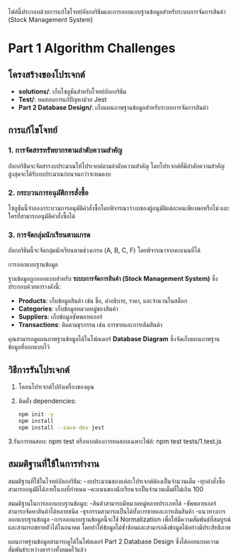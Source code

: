 ไฟล์นี้ประกอบด้วยการแก้ไขโจทย์อัลกอริธึมและการออกแบบฐานข้อมูลสำหรับระบบการจัดการสินค้า (Stock Management System)


# Part 1 Algorithm Challenges
## โครงสร้างของโปรเจกต์

- **solutions/**: เก็บโซลูชันสำหรับโจทย์อัลกอริธึม
- **Test/**: ทดสอบการแก้ปัญหาด้วย Jest
- **Part 2 Database Design/**: เก็บแผนภาพฐานข้อมูลสำหรับระบบการจัดการสินค้า

## การแก้ไขโจทย์

### 1. การจัดสรรทรัพยากรตามลำดับความสำคัญ
อัลกอริธึมจะจัดสรรงบประมาณให้โปรเจกต์ตามลำดับความสำคัญ โดยโปรเจกต์ที่มีลำดับความสำคัญสูงสุดจะได้รับงบประมาณก่อนจนกว่าจะหมดงบ

### 2. กระบวนการอนุมัติการสั่งซื้อ
โซลูชันนี้จำลองกระบวนการอนุมัติคำสั่งซื้อโดยพิจารณาว่างบของผู้อนุมัติแต่ละคนเพียงพอหรือไม่ และใครที่สามารถอนุมัติคำสั่งซื้อได้

### 3. การจัดกลุ่มนักเรียนตามเกรด
อัลกอริธึมนี้จะจัดกลุ่มนักเรียนตามช่วงเกรด (A, B, C, F) โดยพิจารณาจากคะแนนที่ได้

 การออกแบบฐานข้อมูล

ฐานข้อมูลถูกออกแบบสำหรับ **ระบบการจัดการสินค้า (Stock Management System)** ซึ่งประกอบด้วยตารางดังนี้:

- **Products**: เก็บข้อมูลสินค้า เช่น ชื่อ, คำอธิบาย, ราคา, และจำนวนในสต็อก
- **Categories**: เก็บข้อมูลหมวดหมู่ของสินค้า
- **Suppliers**: เก็บข้อมูลซัพพลายเออร์
- **Transactions**: ติดตามธุรกรรม เช่น การขายและการเติมสินค้า

คุณสามารถดูแผนภาพฐานข้อมูลได้ในโฟลเดอร์ **Database Diagram** ซึ่งจัดเก็บแผนภาพฐานข้อมูลที่ออกแบบไว้

## วิธีการรันโปรเจกต์

1. โคลนโปรเจกต์ไปยังเครื่องของคุณ
2. ติดตั้ง dependencies:
   
   ```bash
   npm init -y
   npm install
   npm install --save-dev jest
   
3.รันการทดสอบ:
    npm test
หรือหากต้องการทดสอบเฉพาะไฟล์:
    npm test tests/1.test.js


## สมมติฐานที่ใช้ในการทำงาน

สมมติฐานที่ใช้ในโจทย์อัลกอริธึม:
-งบประมาณของแต่ละโปรเจกต์ต้องเป็นจำนวนเต็ม
-ทุกคำสั่งซื้อสามารถอนุมัติได้ภายในงบที่กำหนด
-คะแนนของนักเรียนจะเป็นจำนวนเต็มที่ไม่เกิน 100

สมมติฐานในการออกแบบฐานข้อมูล:
-สินค้าสามารถมีหมวดหมู่หลายประเภทได้
-ซัพพลายเออร์สามารถจัดหาสินค้าได้หลายชนิด
-ธุรกรรมสามารถเป็นได้ทั้งการขายและการเติมสินค้า
-แนวทางการออกแบบฐานข้อมูล
-การออกแบบฐานข้อมูลนี้จะใช้ Normalization เพื่อให้มีความสัมพันธ์ที่สมบูรณ์และสามารถขยายตัวได้ในอนาคต โดยทำให้ข้อมูลไม่ซ้ำซ้อนและสามารถดึงข้อมูลได้อย่างมีประสิทธิภาพ

แผนภาพฐานข้อมูลสามารถดูได้ในโฟลเดอร์ Part 2 Database Design ซึ่งได้ออกแบบความสัมพันธ์ระหว่างตารางทั้งหมดไว้แล้ว




